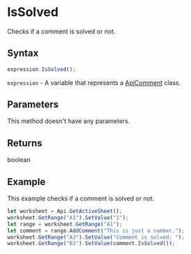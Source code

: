 # IsSolved

Checks if a comment is solved or not.

## Syntax

```javascript
expression.IsSolved();
```

`expression` - A variable that represents a [ApiComment](../ApiComment.md) class.

## Parameters

This method doesn't have any parameters.

## Returns

boolean

## Example

This example checks if a comment is solved or not.

```javascript editor-xlsx
let worksheet = Api.GetActiveSheet();
worksheet.GetRange("A1").SetValue("1");
let range = worksheet.GetRange("A1");
let comment = range.AddComment("This is just a number.");
worksheet.GetRange("A3").SetValue("Comment is solved: ");
worksheet.GetRange("B3").SetValue(comment.IsSolved());
```
